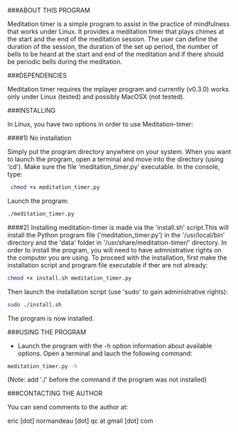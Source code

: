 ###ABOUT THIS PROGRAM

Meditation timer is a simple program to assist in the practice of mindfulness
that works under Linux. It provides a meditation timer that plays chimes at the
start and the end of the meditation session. The user can define the duration
of the session, the duration of the set up period, the number of bells to be
heard at the start and end of the meditation and if there should be periodic
bells during the meditation.

###DEPENDENCIES

Meditation timer requires the mplayer program and currently (v0.3.0) works only
under Linux (tested) and possibly MacOSX (not tested).

###INSTALLING

In Linux, you have two options in order to use Meditation-timer:

####1) No installation

Simply put the program directory anywhere on your system. When you want to
launch the program, open a terminal and move into the directory (using 'cd').
Make sure the file 'meditation_timer.py' executable. In the console, type:

```bash
 chmod +x meditation_timer.py
```

Launch the program:

```bash
./meditation_timer.py
```

####2) Installing meditation-timer is made via the 'install.sh' script.This will
install the Python program file ('meditation_timer.py') in the '/usr/local/bin'
directory and the 'data' folder in '/usr/share/meditation-timer/' directory. In
order to install the program, you will need to have admnistrative rights on the
computer you are using. To proceed with the installation, first make the
installation script and program file executable if ther are not already:

```bash
chmod +x install.sh meditation_timer.py
```

Then launch the installation script (use 'sudo' to gain administrative rights):

```bash
sudo ./install.sh
```

The program is now installed.


###USING THE PROGRAM

- Launch the program with the -h option information about available options.
  Open a terminal and lauch the following command:

```bash
meditation_timer.py -h
```

(Note: add './' before the command if the program was not installed)


###CONTACTING THE AUTHOR

You can send comments to the author at:

eric [dot] normandeau [dot] qc at gmail [dot] com

